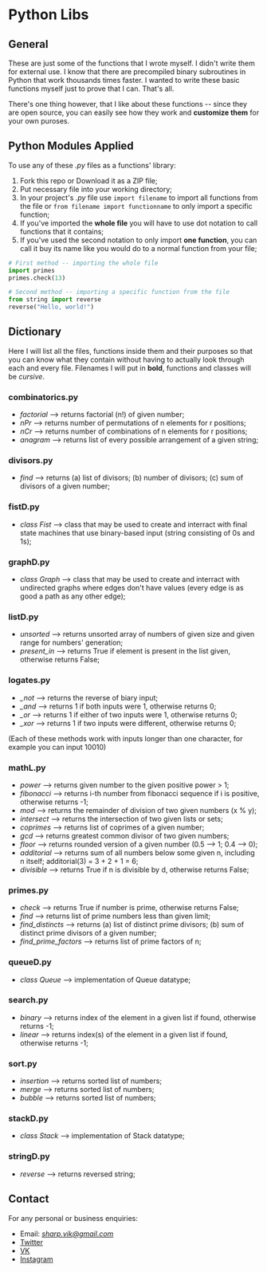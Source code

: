 # Python Libs

## General

These are just some of the functions that I wrote myself. I didn't write them for external use. I know that there are precompiled binary subroutines in Python that work thousands times faster. I wanted to write these basic functions myself just to prove that I can. That's all.

There's one thing however, that I like about these functions -- since they are open source, you can easily see how they work and **customize them** for your own puroses.

## Python Modules Applied

To use any of these _.py_ files as a functions' library:

1. Fork this repo or Download it as a ZIP file;
2. Put necessary file into your working directory;
3. In your project's _.py_ file use `import filename` to import all functions from the file or `from filename import functionname` to only import a specific function;
4. If you've imported the **whole file** you will have to use dot notation to call functions that it contains;
5. If you've used the second notation to only import **one function**, you can call it buy its name like you would do to a normal function from your file;

```python
# First method -- importing the whole file
import primes
primes.check(13)
```

```python
# Second method -- importing a specific function from the file
from string import reverse
reverse("Hello, world!")
```

## Dictionary

Here I will list all the files, functions inside them and their purposes so that you can know what they contain without having to actually look through each and every file. Filenames I will put in **bold**, functions and classes will be *cursive*.

### combinatorics.py

+ *factorial* --> returns factorial (n!) of given number;
+ *nPr* --> returns number of permutations of n elements for r positions;
+ *nCr* --> returns number of combinations of n elements for r positions;
+ *anagram* --> returns list of every possible arrangement of a given string;

### divisors.py

+ *find* --> returns (a) list of divisors; (b) number of divisors; (c) sum of divisors of a given number;

### fistD.py

+ *class Fist* --> class that may be used to create and interract with final state machines that use binary-based input (string consisting of 0s and 1s);

### graphD.py

+ *class Graph* --> class that may be used to create and interract with undirected graphs where edges don't have values (every edge is as good a path as any other edge);

### listD.py

+ *unsorted* --> returns unsorted array of numbers of given size and given range for numbers' generation;
+ *present_in* --> returns True if element is present in the list given, otherwise returns False;

### logates.py

+ *_not* --> returns the reverse of biary input;
+ *_and* --> returns 1 if both inputs were 1, otherwise returns 0;
+ *_or* --> returns 1 if either of two inputs were 1, otherwise returns 0;
+ *_xor* --> returns 1 if two inputs were different, otherwise returns 0;

(Each of these methods work with inputs longer than one character, for example you can input 10010)

### mathL.py

+ *power* --> returns given number to the given positive power > 1;
+ *fibonacci* --> returns i-th number from fibonacci sequence if i is positive, otherwise returns -1;
+ *mod* --> returns the remainder of division of two given numbers (x % y);
+ *intersect* --> returns the intersection of two given lists or sets;
+ *coprimes* --> returns list of coprimes of a given number;
+ *gcd* --> returns greatest common divisor of two given numbers;
+ *floor* --> returns rounded version of a given number (0.5 --> 1; 0.4 --> 0);
+ *additorial* --> returns sum of all numbers below some given n, including n itself; additorial(3) = 3 + 2 + 1 = 6;
+ *divisible* --> returns True if n is divisible by d, otherwise returns False;

### primes.py

+ *check* --> returns True if number is prime, otherwise returns False;
+ *find* --> returns list of prime numbers less than given limit;
+ *find_distincts* --> returns (a) list of distinct prime divisors; (b) sum of distinct prime divisors of a given number;
+ *find_prime_factors* --> returns list of prime factors of n;

### queueD.py

+ *class Queue* --> implementation of Queue datatype;

### search.py

+ *binary* --> returns index of the element in a given list if found, otherwise returns -1;
+ *linear* --> returns index(s) of the element in a given list if found, otherwise returns -1;

### sort.py

+ *insertion* --> returns sorted list of numbers;
+ *merge* --> returns sorted list of numbers;
+ *bubble* --> returns sorted list of numbers;

### stackD.py

+ *class Stack* --> implementation of Stack datatype;

### stringD.py

+ *reverse* --> returns reversed string;

## Contact

For any personal or business enquiries:

+ Email: *sharp.vik@gmail.com*
+ [Twitter](https://twitter.com/sharp_vik)
+ [VK](https://vk.com/perigrinus)
+ [Instagram](https://www.instagram.com/viktooooor)